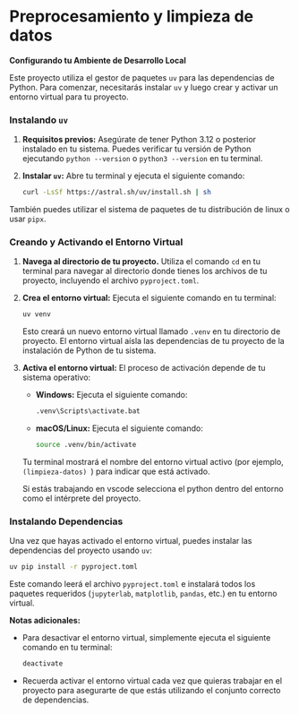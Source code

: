 # Preprocesamiento y limpieza de datos

**Configurando tu Ambiente de Desarrollo Local**

Este proyecto utiliza el gestor de paquetes `uv` para las dependencias de Python. Para comenzar, necesitarás instalar `uv` y luego crear y activar un entorno virtual para tu proyecto.

### Instalando `uv`

1. **Requisitos previos:** Asegúrate de tener Python 3.12 o posterior instalado en tu sistema. Puedes verificar tu versión de Python ejecutando `python --version` o `python3 --version` en tu terminal.

2. **Instalar `uv`:** Abre tu terminal y ejecuta el siguiente comando:

   ```bash
   curl -LsSf https://astral.sh/uv/install.sh | sh
   ```

También puedes utilizar el sistema de paquetes de tu distribución de linux o usar `pipx`.

### Creando y Activando el Entorno Virtual

1. **Navega al directorio de tu proyecto.** Utiliza el comando `cd` en tu terminal para navegar al directorio donde tienes los archivos de tu proyecto, incluyendo el archivo `pyproject.toml`.

2. **Crea el entorno virtual:** Ejecuta el siguiente comando en tu terminal:

   ```bash
   uv venv
   ```

   Esto creará un nuevo entorno virtual llamado `.venv` en tu directorio de proyecto. El entorno virtual aísla las dependencias de tu proyecto de la instalación de Python de tu sistema.

3. **Activa el entorno virtual:** El proceso de activación depende de tu sistema operativo:

   * **Windows:** Ejecuta el siguiente comando:

     ```bash
     .venv\Scripts\activate.bat
     ```

   * **macOS/Linux:** Ejecuta el siguiente comando:

     ```bash
     source .venv/bin/activate
     ```

   Tu terminal mostrará el nombre del entorno virtual activo (por ejemplo, `(limpieza-datos) `) para indicar que está activado.

   Si estás trabajando en vscode selecciona el python dentro del entorno como el intérprete del proyecto.

### Instalando Dependencias

Una vez que hayas activado el entorno virtual, puedes instalar las dependencias del proyecto usando `uv`:

```bash
uv pip install -r pyproject.toml
```

Este comando leerá el archivo `pyproject.toml` e instalará todos los paquetes requeridos (`jupyterlab`, `matplotlib`, `pandas`, etc.) en tu entorno virtual.

**Notas adicionales:**

* Para desactivar el entorno virtual, simplemente ejecuta el siguiente comando en tu terminal:

  ```bash
  deactivate
  ```

* Recuerda activar el entorno virtual cada vez que quieras trabajar en el proyecto para asegurarte de que estás utilizando el conjunto correcto de dependencias.
